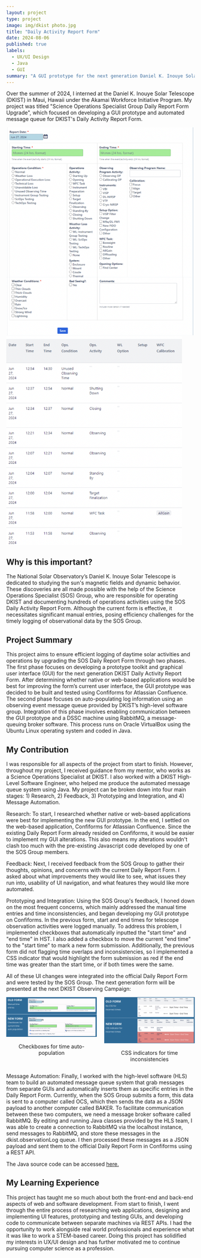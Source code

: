 ```yaml
---
layout: project
type: project
image: img/dkist photo.jpg
title: "Daily Activity Report Form"
date: 2024-08-06
published: true
labels:
  - UX/UI Design
  - Java
  - GUI
summary: "A GUI prototype for the next generation Daniel K. Inouye Solar Telescope (DKIST) Science Operations Specialist (SOS) Group Daily Activity Report Form."
---
```


Over the summer of 2024, I interned at the Daniel K. Inouye Solar Telescope (DKIST) in Maui, Hawaii under the Akamai Workforce Initiative Program. My project was titled "Science Operations Specialist Group Daily Report Form Upgrade", which focused on developing a GUI prototype and automated message queue for DKIST's Daily Activity Report Form.

<div class="text-center p-4">
  <img width="500px" src="../img/form-old.png" class="img-thumbnail" >
  <img width="470px" src="../img/form-activity-log-window.png" class="img-thumbnail" >
</div>

## Why is this important?
The National Solar Observatory’s Daniel K. Inouye Solar Telescope is dedicated to studying the sun's magnetic fields and dynamic behavior. These discoveries are all made possible with the help of the Science Operations Specialist (SOS) Group, who are responsible for operating DKIST and documenting hundreds of operations activities using the SOS Daily Activity Report Form. Although the current form is effective, it necessitates significant manual entries, posing efficiency challenges for the timely logging of observational data by the SOS Group.

## Project Summary
This project aims to ensure efficient logging of daytime solar activities and operations by upgrading the SOS Daily Report Form through two phases. The first phase focuses on developing a prototype toolkit and graphical user interface (GUI) for the next generation DKIST Daily Activity Report Form. After determining whether native or web-based applications would be best for improving the form’s current user interface, the GUI prototype was decided to be built and tested using Confiforms for Atlassian Confluence. The second phase focuses on auto-populating log information using an observing event message queue provided by DKIST’s high-level software group. Integration of this phase involves enabling communication between the GUI prototype and a DSSC machine using RabbitMQ, a message-queuing broker software. This process runs on Oracle VirtualBox using the Ubuntu Linux operating system and coded in Java.

## My Contribution
I was responsible for all aspects of the project from start to finish. However, throughout my project, I received guidance from my mentor, who works as a Science Operations Specialist at DKIST. I also worked with a DKIST High-Level Software Engineer, who helped me produce the automated message queue system using Java. My project can be broken down into four main stages: 1) Research, 2) Feedback, 3) Prototyping and Integration, and 4) Message Automation.

Research: To start, I researched whether native or web-based applications were best for implementing the new GUI prototype. In the end, I settled on the web-based application, Confiforms for Atlassian Confluence. Since the existing Daily Report Form already resided on Confiforms, it would be easier to implement my GUI alterations. This also means my alterations wouldn't clash too much with the pre-existing Javascript code developed by one of the SOS Group members.

Feedback: Next, I received feedback from the SOS Group to gather their thoughts, opinions, and concerns with the current Daily Report Form. I asked about what improvements they would like to see, what issues they run into, usability of UI navigation, and what features they would like more automated.

Prototyping and Integration: Using the SOS Group's feedback, I honed down on the most frequent concerns, which mainly addressed the manual time entries and time inconsistencies, and began developing my GUI prototype on Confiforms. In the previous form, start and end times for telescope observation activities were logged manually. To address this problem, I implemented checkboxes that automatically inputted the "start time" and "end time" in HST. I also added a checkbox to move the current "end time" to the "start time" to mark a new form submission. Additionally, the previous form did not flagging time overlaps and inconsistencies, so I implemented a CSS indicator that would highlight the form submission as red if the end time was greater than the start time, or if both times were the same. 

All of these UI changes were integrated into the official Daily Report Form and were tested by the SOS Group. The next generation form will be presented at the next DKIST Observing Campaign:
    
<div style="text-align: center;">
  <div style="display: flex; justify-content: center;">
    <div style="margin-right: 20px;">
      <img class="img-thumbnail" src="../img/form-checkboxes.png" width="500px">
      <p>Checkboxes for time auto-population</p>
    </div>
    <div>
      <img class="img-thumbnail" src="../img/form-CSS.png" width="500px">
      <p>CSS indicators for time inconsistencies</p>
    </div>
  </div>
</div>

Message Automation: Finally, I worked with the high-level software (HLS) team to build an automated message queue system that grab messages from separate GUIs and automatically inserts them as specific entries in the Daily Report Form. Currently, when the SOS Group submits a form, this data is sent to a computer called OCS, which then sends the data as a JSON payload to another computer called BAKER. To facilitate communication between these two computers, we need a message broker software called RabbitMQ. By editing and running Java classes provided by the HLS team, I was able to create a connection to RabbitMQ via the localhost instance, send messages to RabbitMQ, and store these messages in the dkist.observationLog queue. I then processed these messages as a JSON payload and sent them to the official Daily Report Form in Confiforms using a REST API. 

The Java source code can be accessed <a href="https://github.com/splimon/dailyreportform">here.</a>

## My Learning Experience
This project has taught me so much about both the front-end and back-end aspects of web and software development. From start to finish, I went through the entire process of researching web applications, designing and implementing UI features, prototyping and testing GUIs, and developing code to communicate between separate machines via REST APIs. I had the opportunity to work alongside real world professionals and experience what it was like to work a STEM-based career. Doing this project has solidified my interests in UX/UI design and has further motivated me to continue pursuing computer science as a profession.
